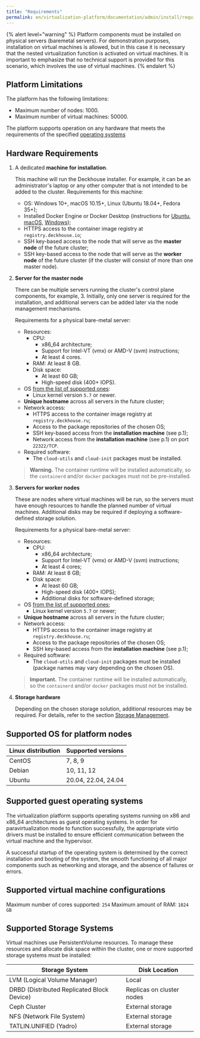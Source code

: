 ```yaml
---
title: "Requirements"
permalink: en/virtualization-platform/documentation/admin/install/requirements.html
---
```


{% alert level="warning" %}
Platform components must be installed on physical servers (baremetal servers). For demonstration purposes, installation on virtual machines is allowed, but in this case it is necessary that the nested virtualization function is activated on virtual machines. It is important to emphasize that no technical support is provided for this scenario, which involves the use of virtual machines.
{% endalert %}

## Platform Limitations

The platform has the following limitations:

- Maximum number of nodes: 1000.
- Maximum number of virtual machines: 50000.

The platform supports operation on any hardware that meets the requirements of the specified [operating systems](#supported-os-for-platform-nodes)

## Hardware Requirements

1. A dedicated **machine for installation**.

   This machine will run the Deckhouse installer. For example, it can be an administrator's laptop or any other computer that is not intended to be added to the cluster. Requirements for this machine:

   - OS: Windows 10+, macOS 10.15+, Linux (Ubuntu 18.04+, Fedora 35+);
   - Installed Docker Engine or Docker Desktop (instructions for [Ubuntu](https://docs.docker.com/engine/install/ubuntu/), [macOS](https://docs.docker.com/desktop/mac/install/), [Windows](https://docs.docker.com/desktop/windows/install/));
   - HTTPS access to the container image registry at `registry.deckhouse.io`;
   - SSH key-based access to the node that will serve as the **master node** of the future cluster;
   - SSH key-based access to the node that will serve as the **worker node** of the future cluster (if the cluster will consist of more than one master node).

1. **Server for the master node**

   There can be multiple servers running the cluster's control plane components, for example, 3. Initially, only one server is required for the installation, and additional servers can be added later via the node management mechanisms.

   Requirements for a physical bare-metal server:

   - Resources:
     - CPU:
       - x86_64 architecture;
       - Support for Intel-VT (vmx) or AMD-V (svm) instructions;
       - At least 4 cores.
     - RAM: At least 8 GB.
     - Disk space:
       - At least 60 GB;
       - High-speed disk (400+ IOPS).
   - OS [from the list of supported ones](#supported-os-for-platform-nodes):
     - Linux kernel version `5.7` or newer.
   - **Unique hostname** across all servers in the future cluster;
   - Network access:
     - HTTPS access to the container image registry at `registry.deckhouse.ru`;
     - Access to the package repositories of the chosen OS;
     - SSH key-based access from the **installation machine** (see p.1);
     - Network access from the **installation machine** (see p.1) on port `22322/TCP`.
   - Required software:
     - The `cloud-utils` and `cloud-init` packages must be installed.
   > **Warning.** The container runtime will be installed automatically, so the `containerd` and/or `docker` packages must not be pre-installed.

1. **Servers for worker nodes**

   These are nodes where virtual machines will be run, so the servers must have enough resources to handle the planned number of virtual machines. Additional disks may be required if deploying a software-defined storage solution.

   Requirements for a physical bare-metal server:

   - Resources:
     - CPU:
       - x86_64 architecture;
       - Support for Intel-VT (vmx) or AMD-V (svm) instructions;
       - At least 4 cores;
     - RAM: At least 8 GB;
     - Disk space:
       - At least 60 GB;
       - High-speed disk (400+ IOPS);
       - Additional disks for software-defined storage;
   - OS [from the list of supported ones](#supported-os);
     - Linux kernel version `5.7` or newer;
   - **Unique hostname** across all servers in the future cluster;
   - Network access:
     - HTTPS access to the container image registry at `registry.deckhouse.ru`;
     - Access to the package repositories of the chosen OS;
     - SSH key-based access from the **installation machine** (see p.1);
   - Required software:
     - The `cloud-utils` and `cloud-init` packages must be installed (package names may vary depending on the chosen OS).
   > **Important.** The container runtime will be installed automatically, so the `containerd` and/or `docker` packages must not be installed.

1. **Storage hardware**

   Depending on the chosen storage solution, additional resources may be required. For details, refer to the section [Storage Management](/products/virtualization-platform/documentation/admin/platform-management/storage/sds/lvm-local.html).

## Supported OS for platform nodes

| Linux distribution          | Supported versions              |
| --------------------------- | ------------------------------- |
| CentOS                      | 7, 8, 9                         |
| Debian                      | 10, 11, 12                      |
| Ubuntu                      | 20.04, 22.04, 24.04      |

## Supported guest operating systems

The virtualization platform supports operating systems running on x86 and x86_64 architectures as guest operating systems. In order for paravirtualization mode to function successfully, the appropriate virtio drivers must be installed to ensure efficient communication between the virtual machine and the hypervisor.

A successful startup of the operating system is determined by the correct installation and booting of the system, the smooth functioning of all major components such as networking and storage, and the absence of failures or errors.

## Supported virtual machine configurations

Maximum number of cores supported: `254`
Maximum amount of RAM: `1024 GB`

## Supported Storage Systems

Virtual machines use PersistentVolume resources. To manage these resources and allocate disk space within the cluster, one or more supported storage systems must be installed:

| Storage System                              | Disk Location              |
|---------------------------------------------|----------------------------|
| LVM (Logical Volume Manager)                | Local                     |
| DRBD (Distributed Replicated Block Device)  | Replicas on cluster nodes |
| Ceph Cluster                                | External storage          |
| NFS (Network File System)                   | External storage          |
| TATLIN.UNIFIED (Yadro)                      | External storage          |
